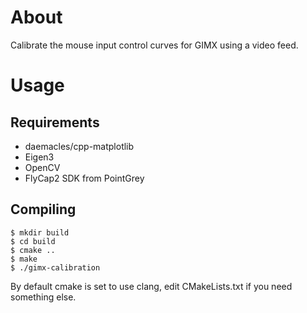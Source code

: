 # About

Calibrate the mouse input control curves for GIMX using a video feed.

# Usage

## Requirements

  * daemacles/cpp-matplotlib
  * Eigen3
  * OpenCV
  * FlyCap2 SDK from PointGrey

## Compiling

    $ mkdir build
    $ cd build
    $ cmake ..
    $ make
    $ ./gimx-calibration

By default cmake is set to use clang, edit CMakeLists.txt if you need
something else.
